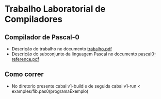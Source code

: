 
# Trabalho Laboratorial de Compiladores

## Compilador de Pascal-0

* Descrição do trabalho no documento [trabalho.pdf](./trabalho.pdf)
* Descrição do subconjunto da linguagem Pascal no documento
  [pascal0-reference.pdf](./pascal0-reference.pdf)

## Como correr

* No diretorio presente cabal v1-build e de seguida cabal v1-run < examples/fib.pas0(programaExemplo) 
